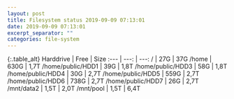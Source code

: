 ```yaml
---
layout: post
title: Filesystem status 2019-09-09 07:13:01
date: 2019-09-09 07:13:01
excerpt_separator: ""
categories: file-system
---
```

{:.table_alt}
Harddrive | Free | Size
:--- | ---: | ---:
/ | 27G | 37G
/home | 630G | 1,7T
/home/public/HDD1 | 39G | 1,8T
/home/public/HDD3 | 58G | 1,8T
/home/public/HDD4 | 30G | 2,7T
/home/public/HDD5 | 559G | 2,7T
/home/public/HDD6 | 738G | 2,7T
/home/public/HDD7 | 26G | 2,7T
/mnt/data2 | 1,5T | 2,0T
/mnt/pool | 1,5T | 6,4T
